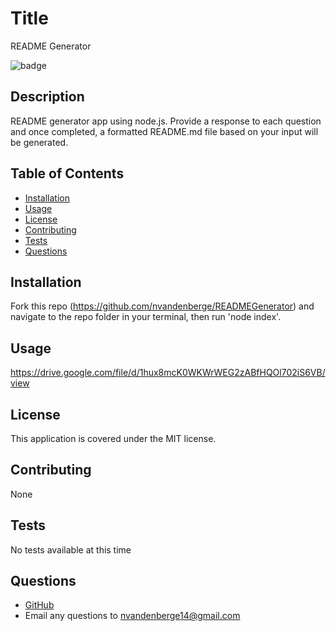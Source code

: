 # Title
README Generator

![badge](https://img.shields.io/static/v1?label=license&message=MIT&color=green)

## Description
README generator app using node.js. Provide a response to each question and once completed, a formatted README.md file  based on your input will be generated.

## Table of Contents
* [Installation](#installation)
* [Usage](#usage)
* [License](#license)
* [Contributing](#contributing)
* [Tests](#tests)
* [Questions](#questions)

## Installation
Fork this repo (https://github.com/nvandenberge/READMEGenerator) and navigate to the repo folder in your terminal, then run 'node index'. 

## Usage
https://drive.google.com/file/d/1hux8mcK0WKWrWEG2zABfHQOl702iS6VB/view

## License
This application is covered under the MIT license.

## Contributing
None

## Tests
No tests available at this time

## Questions
- [GitHub](https://github.com/nvandenberge)
- Email any questions to nvandenberge14@gmail.com
